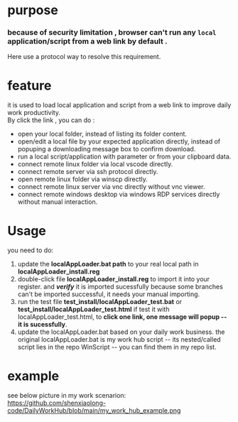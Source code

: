 # purpose
### because of security limitation , browser can't run any `local` application/script from a web link by default .
Here use a protocol way to resolve this requirement.  

# feature
it is used to load local application and script from a web link to improve daily work productivity.  
By click the link , you can do :
- open your local folder, instead of listing its folder content.
- open/edit a local file by your expected application directly, instead of popuping a downloading message box to confirm download.
- run a local script/application with parameter or from your clipboard data.
- connect remote linux folder via local vscode directly.
- connect remote server via ssh protocol directly.
- open remote linux folder via winscp directly.
- connect remote linux server via vnc directly without vnc viewer.
- connect remote windows desktop via windows RDP services directly without manual interaction.

# Usage
you need to do:
1. update the **localAppLoader.bat path** to your real local path in **localAppLoader_install.reg**
2. double-click file **localAppLoader_install.reg** to import it into your register.
   and ***verify*** it is imported sucessfully because some branches can't be imported successful, it needs your manual importing.
3. run the test file **test_install/localAppLoader_test.bat** or **test_install/localAppLoader_test.html**
   if test it with localAppLoader_test.html, to **click one link, one message will popup -- it is sucessfully**.
4. update the localAppLoader.bat based on your daily work business.
   the original localAppLoader.bat is my work hub script -- its nested/called script lies in the repo WinScript -- you can find them in my repo list. 

# example
  see below picture in my work scenarion:  
  https://github.com/shenxiaolong-code/DailyWorkHub/blob/main/my_work_hub_example.png

   

